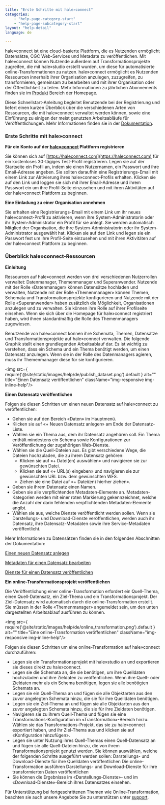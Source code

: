 ```yaml
---
title: "Erste Schritte mit hale»connect"
categories:
    - "help-page-category-start"
    - "help-page-subcategory-start"
layout: "help-detail"
language: de

---
```


hale»connect ist eine cloud-basierte Plattform, die es Nutzenden ermöglicht Datensätze, OGC Web-Services und Metadate zu veröffentlichen. Mit hale»connect können Nutzende außerdem auf Transformationsprojekte zugreifen, die mit hale»studio erstellt wurden, um diese für automatisierte online-Transformationen zu nutzen. hale»connect ermöglicht es Nutzenden Ressourcen innerhalb ihrer Organisation anzulegen, zuzugreifen, zu transformieren, gemeinsam zu bearbeiten und mit ihrer Organisation oder der Öffentlichkeit zu teilen. Mehr Informationen zu jährlichen Abonnements finden sie im [Produkt](https://www.wetransform.to/products/haleconnect/) Bereich der Homepage.

Diese Schnellstart-Anleitung begleitet Benutzende bei der Registrierung und liefert einen kurzen Überblick über die verschiedenen Arten von Ressourcen, die mit hale»connect verwaltet werden können, sowie eine Einführung zu einigen der meist genutzten Arbeitsabläufe für Veröffentlichungen. Mehr Informationen finden sie in der [Dokumentation](https://www.wetransform.to/help/de/).

### **Erste Schritte mit hale»connect**

**Für ein Konto auf der [hale»connect](https://haleconnect.com) Plattform registrieren**

Sie können sich auf [https://haleconnect.com](https://haleconnect.com) für ein kostenloses 30-tägiges Test-Profil registrieren.
Legen sie auf der Startseite ein Profil an, indem sie einen Nutzernamen, ein Passwort und ihre Email-Adresse angeben. Sie sollten daraufhin eine Registrierungs-Email mit einem Link zur Aktivierung ihres hale»connect-Profils erhalten. Klicken sie auf den Link und loggen sie sich mit ihrer Email-Adresse und ihrem Passwort ein um ihre Profil-Seite einzusehen und mit ihren Aktivitäten auf der hale»connect Plattform zu beginnen.

**Eine Einladung zu einer Organisation annehmen**

Sie erhalten eine Registrierungs-Email mit einem Link um ihr neues hale»connect-Profil zu aktivieren, wenn ihre System-Administratorin oder ihr System-Administrator ein Profil für sie anlegt. Sie werden automatisch Mitglied der Organisation, die ihre System-Administratorin oder ihr System-Administrator ausgewählt hat. Klicken sie auf den Link und legen sie ein Passwort fest um ihre Profil-Seite einzusehen und mit ihren Aktivitäten auf der hale»connect Plattform zu beginnen.

### **Überblick hale»connect-Ressourcen**

**Einleitung**

Ressourcen auf hale»connect werden von drei verschiedenen Nutzerrollen verwaltet: Datenmanager, Themenmanager und Superanwender. Nutzende mit der Rolle &laquo;Datenmanager&raquo; können Datensätze hochladen und verwalten, Nutzende mit der Rolle &laquo;Themenmanager&raquo; können Themen, Schemata und Transformationsprojekte konfigurieren und Nutzende mit der Rolle &laquo;Superanwender&raquo; haben zusätzlich die Möglichkeit, Organisationen anzulegen und zu verwalten. Sie können ihre Rolle auf ihrer Profilseite einsehen. Wenn sie sich über die Homepage für hale»connect registriert haben, wird ihnen standardmäßig die Rolle des Themenmanagers zugewiesen.

Benutzende von hale»connect können ihre Schemata, Themen, Datensätze und Transformationsprojekte auf hale»connect verwalten. Die folgende Graphik stellt einen grundlegenden Arbeitsablauf dar. Es ist wichtig zu verstehen, dass ein Schema und ein Thema benötigt werden, um einen Datensatz anzulegen. Wenn sie in der Rolle des Datenmanagers agieren, muss ihr Themenmanager diese für sie konfigurieren.

<img src={ require('@site/static/images/help/de/publish_dataset.png').default } alt="" title="Einen Datensatz veröffentlichen" className="img-responsive img-inline-help"/>

**Einen Datensatz veröffentlichen**

Folgen sie diesen Schritten um einen neuen Datensatz auf hale»connect zu veröffentlichen:

*	Gehen sie auf den Bereich &laquo;Daten&raquo; im Hauptmenü.
*	Klicken sie auf &laquo;+ Neuen Datensatz anlegen&raquo; am Ende der Datensatz-Liste.
*   Wählen sie ein Thema aus, dem ihr Datensatz angehören soll. Ein Thema enthält mindestens ein Schema sowie Konfigurationen zur Veröffentlichung der zugehörigen Web-Dienste.
*   Wählen sie die Quell-Dateien aus. Es gibt verschiedene Wege, die Dateien hochzuladen, die zu ihrem Datensatz gehören:
    * Klicken sie auf &laquo;+ Datei(en) auswählen&raquo; und navigieren sie zur gewünschten Datei.
    * Klicken sie auf &laquo;+ URL(s) eingeben&raquo; und navigieren sie zur gewünschten URL bzw. dem gewünschten WFS.
    * Ziehen sie eine Datei auf &laquo;+ Datei(en) hierher ziehen&raquo;.
*	Geben sie ihrem Datensatz einen Namen.
*	Geben sie alle verpflichtenden Metadaten-Elemente an. Metadaten-Kategorien werden mit einer roten Markierung gekennzeichnet, welche die Anzahl der darin fehlenden verpflichtenden Metadaten-Elemente angibt.
*	Wählen sie aus, welche Dienste veröffentlicht werden sollen. Wenn sie Darstellungs- und Download-Dienste veröffentlichen, werden auch ihr Datensatz, ihre Datensatz-Metadaten sowie ihre Service-Metadaten veröffentlicht.

Mehr Informationen zu Datensätzen finden sie in den folgenden Abschnitten der Dokumentation:

[Einen neuen Datensatz anlegen](../create-manage-datasets/create-dataset/2015-01-10-dataset-create.md)

[Metadaten für einen Datensatz bearbeiten](../create-manage-datasets/edit-metadata/2015-01-05-dataset-enter-metadata.md)

[Dienste für einen Datensatz veröffentlichen](../create-manage-datasets/publish-services/2015-01-01-dataset-publish-services.md)

**Ein online-Transformationsprojekt veröffentlichen**

Die Veröffentlichung einer online-Transformation erfordert ein Quell-Thema, einen Quell-Datensatz, ein Ziel-Thema und ein Transformationsprojekt. Der Ziel-Datensatz wird automatisch durch die online-Transformation erstellt. Sie müssen in der Rolle &laquo;Themenmanager&raquo; angemeldet sein, um den unten dargestellten Arbeitsablauf ausführen zu können.

<img src={ require('@site/static/images/help/de/online_transformation.png').default } alt="" title="Eine online-Transformation veröffentlichen" className="img-responsive img-inline-help"/>

Folgen sie diesen Schritten um eine online-Transformation auf hale»connect durchzuführen:  

*	Legen sie ein Transformationsprojekt mit hale»studio an und exportieren sie dieses direkt zu hale»connect.
*	Legen sie die Schemata an, die sie benötigen, um ihre Quelldaten hochzuladen und ihre Zieldaten zu veöffentlichen. Wenn ihre Quell- oder Zieldaten mehr als ein Schema benötigen, legen sie alle benötigten Schemata an.
*	Legen sie ein Quell-Thema an und fügen sie alle Objektarten aus den zuvor angelegten Schemata hinzu, die sie für ihre Quelldaten benötigen.
*	Legen sie ein Ziel-Thema an und fügen sie alle Objektarten aus den zuvor angelegten Schemata hinzu, die sie für ihre Zieldaten benötigen.
*	Navigieren sie zu ihrem Quell-Thema und fügen sie eine Transformations-Konfiguration im &laquo;Transformation&raquo;-Bereich hinzu. Wählen sie das Transformations-Projekt, das sie zu hale»connect exportiert haben, und ihr Ziel-Thema aus und klicken sie auf &laquo;Konfiguration hinzufügen&raquo;.
*	Legen sie unter Nutzung ihres Quell-Themas einen Quell-Datensatz an und fügen sie alle Quell-Dateien hinzu, die von ihrem Transformationsprojekt genutzt werden. Sie können auswählen, welche der folgenden Schritte ausgeführt werden sollen:
    Darstellungs- und Download-Dienste für ihre Quelldaten veröffentlichen
    Die online-Transformation ausführen
    Darstellungs- und Download-Dienste für ihre transformierten Daten veröffentlichen
*	Sie können die Ergebnisse im &laquo;Darstellungs-Dienste&raquo;- und im &laquo;Download-Dienste&raquo;-Bereich ihres Datensatzes einsehen.

Für Unterstützung bei fortgeschrittenen Themen wie Online-Transformation, beachten sie auch unsere Angebote Sie zu unterstützen unter [support](https://www.wetransform.to/services/support/).
